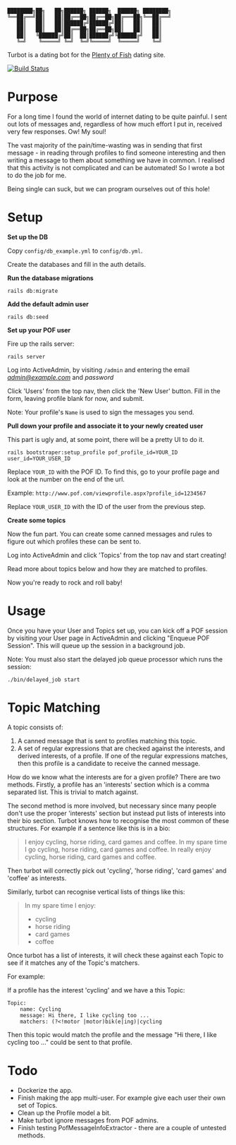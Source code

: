 
```
████████╗██╗   ██╗██████╗ ██████╗  ██████╗ ████████╗
╚══██╔══╝██║   ██║██╔══██╗██╔══██╗██╔═══██╗╚══██╔══╝
   ██║   ██║   ██║██████╔╝██████╔╝██║   ██║   ██║
   ██║   ██║   ██║██╔══██╗██╔══██╗██║   ██║   ██║
   ██║   ╚██████╔╝██║  ██║██████╔╝╚██████╔╝   ██║
   ╚═╝    ╚═════╝ ╚═╝  ╚═╝╚═════╝  ╚═════╝    ╚═╝
```


Turbot is a dating bot for the [Plenty of Fish](https://www.pof.com/) dating site.

[![Build Status](https://travis-ci.org/scrooloose/turbot.svg?branch=master)](https://travis-ci.org/scrooloose/turbot)

Purpose
=======

For a long time I found the world of internet dating to be quite painful. I
sent out lots of messages and, regardless of how much effort I put in, received
very few responses. Ow! My soul!

The vast majority of the pain/time-wasting was in sending that first message -
in reading through profiles to find someone interesting and then writing a message
to them about something we have in common. I realised that this activity is not
complicated and can be automated!  So I wrote a bot to do the job for me.

Being single can suck, but we can program ourselves out of this hole!

Setup
=====

**Set up the DB**

Copy `config/db_example.yml` to `config/db.yml`.

Create the databases and fill in the auth details.

**Run the database migrations**

```
rails db:migrate
```

**Add the default admin user**

```
rails db:seed

```

**Set up your POF user**

Fire up the rails server:

```
rails server
```

Log into ActiveAdmin, by visiting `/admin` and entering the email
*admin@example.com* and *password*


Click 'Users' from the top nav, then click the 'New User' button. Fill in the
form, leaving profile blank for now, and submit.

Note: Your profile's `Name` is used to sign the messages you send.

**Pull down your profile and associate it to your newly created user**

This part is ugly and, at some point, there will be a pretty UI to do it.

```
rails bootstraper:setup_profile pof_profile_id=YOUR_ID user_id=YOUR_USER_ID
```

Replace `YOUR_ID` with the POF ID. To find this, go to your profile page and
look at the number on the end of the url.

Example: `http://www.pof.com/viewprofile.aspx?profile_id=1234567`

Replace `YOUR_USER_ID` with the ID of the user from the previous step.

**Create some topics**

Now the fun part. You can create some canned messages and rules to figure out
which profiles these can be sent to.

Log into ActiveAdmin and click 'Topics' from the top nav and start creating!

Read more about topics below and how they are matched to profiles.

Now you're ready to rock and roll baby!


Usage
=====

Once you have your User and Topics set up, you can kick off a POF session by
visiting your User page in ActiveAdmin and clicking "Enqueue POF Session". This
will queue up the session in a background job.

Note: You must also start the delayed job queue processor which runs the session:

```
./bin/delayed_job start
```

Topic Matching
==============

A topic consists of:

1. A canned message that is sent to profiles matching this topic.
2. A set of regular expressions that are checked against the interests, and
   derived interests, of a profile. If one of the regular expressions matches,
   then this profile is a candidate to receive the canned message.

How do we know what the interests are for a given profile? There are two
methods. Firstly, a profile has an 'interests' section which is a comma
separated list. This is trivial to match against.

The second method is more involved, but necessary since many people don't use
the proper 'interests' section but instead put lists of interests into their
bio section. Turbot knows how to recognise the most common of these structures.
For example if a sentence like this is in a bio:

> I enjoy cycling, horse riding, card games and coffee.
> In my spare time I go cycling, horse riding, card games and coffee.
> In really enjoy cycling, horse riding, card games and coffee.

Then turbot will correctly pick out 'cycling', 'horse riding', 'card games' and
'coffee' as interests.

Similarly, turbot can recognise vertical lists of things like this:

> In my spare time I enjoy:
> * cycling
> * horse riding
> * card games
> * coffee

Once turbot has a list of interests, it will check these against each Topic to
see if it matches any of the Topic's matchers.

For example:

If a profile has the interest 'cycling' and we have a this Topic:

```
Topic:
    name: Cycling
    message: Hi there, I like cycling too ...
    matchers: (?<!motor |motor)bik(e|ing)|cycling

```

Then this topic would match the profile and the message "Hi there, I like
cycling too ..." could be sent to that profile.

Todo
====

* Dockerize the app.
* Finish making the app multi-user. For example give each user their own set of
  Topics.
* Clean up the Profile model a bit.
* Make turbot ignore messages from POF admins.
* Finish testing PofMessageInfoExtractor - there are a couple of untested
  methods.
